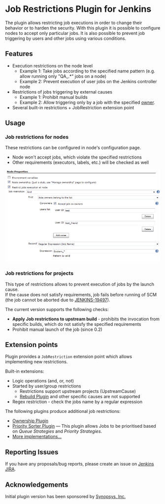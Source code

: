 Job Restrictions Plugin for Jenkins
=======================

The plugin allows restricting job executions in order to change their
behavior or to harden the security. With this plugin it is possible to
configure nodes to accept only particular jobs. It is also possible to
prevent job triggering by users and other jobs using various conditions.

## Features

-   Execution restrictions on the node level
    -   Example 1: Take jobs according to the specified name pattern
        (e.g. allow running only "QA\_.\*" jobs on a node)
    -   Example 2: Prevent execution of user jobs on the Jenkins controller
        node
-   Restrictions of jobs triggering by external causes
    -   Example 1: Prohibit manual builds
    -   Example 2: Allow triggering only by a job with the
        specified [owner](http://plugins.jenkins.io/ownership).
-   Several built-in restrictions + JobRestriction extension point

## Usage

### Job restrictions for nodes

These restrictions can be configured in node's configuration page.

-   Node won't accept jobs, which violate the specified restrictions
-   Other requirements (executors, labels, etc.) will be checked as well

![](docs/images/Jenkins_JobRestrictions_NodeRestriction.png)

### Job restrictions for projects

This type of restrictions allows to prevent execution of jobs by the
launch cause.  
If the cause does not satisfy requirements, job fails before running of
SCM (the job cannot be aborted due to
[JENKINS-19497](https://issues.jenkins-ci.org/browse/JENKINS-19497)).

The current version supports the following checks:

-   **Apply Job restrictions to upstream build** - prohibits the
    invocation from specific builds, which do not satisfy the specified
    requirements
-   Prohibit manual launch of the job (since 0.2)

## Extension points

Plugin provides a `JobRestriction` extension point which allows implementing new restrictions.

Built-in extensions:

-   Logic operations (and, or, not)
-   Started by user/group restrictions
    -   Restrictions support upstream projects (UpstreamCause)
    -   [Rebuild Plugin](http://plugins.jenkins.io/ownership)
        and other specific causes are not supported
-   Regex restriction - check the jobs name by a regular expression

The following plugins produce additional job restrictions:

-  [Ownership Plugin](http://plugins.jenkins.io/ownership)
-  [Priority Sorter Plugin](https://plugins.jenkins.io/PrioritySorter/)
    — This plugin allows Jobs to be prioritised based on *Queue
    Strategies* and *Priority Strategies*.
-  [More implementations...](https://www.jenkins.io/doc/developer/extensions/job-restrictions/)

## Reporting Issues

If you have any proposals/bug reports, please create an issue on [Jenkins JIRA](https://issues.jenkins-ci.org/secure/Dashboard.jspa).

## Acknowledgements

Initial plugin version has been sponsored by [Synopsys, Inc.](http://www.synopsys.com/)

